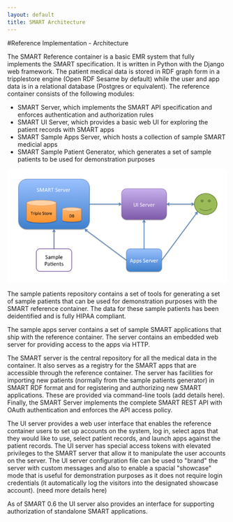```yaml
---
layout: default
title: SMART Architecture 
---
```


#Reference Implementation - Architecture

The SMART Reference container is a basic EMR system that fully implements
the SMART specification. It is written in Python with the Django web 
framework. The patient medical data is stored in RDF graph form in
a tripplestore engine (Open RDF Sesame by default) while the user
and app data is in a relational database (Postgres or equivalent).
The reference container consists of the following modules:

* SMART Server, which implements the SMART API specification and enforces
authentication and authorization rules
* SMART UI Server, which provides a basic web UI for exploring the
patient records with SMART apps
* SMART Sample Apps Server, which hosts a collection of sample SMART medicial
apps
* SMART Sample Patient Generator, which generates a set of sample patients
to be used for demonstration purposes

<img src="architecture.png" />

The sample patients repository contains a set of tools for generating
a set of sample patients that can be used for demonstration purposes
with the SMART reference container. The data for these sample patients
has been deidentified and is fully HIPAA compliant.

The sample apps server contains a set of sample SMART applications
that ship with the reference container. The server contains
an embedded web server for providing access to the apps via HTTP.

The SMART server is the central repository for all the medical data in the
container. It also serves as a registry for the SMART apps that are accessible through
the reference container. The server has facilities for importing new patients (normally
from the sample patients generator) in SMART RDF format and for registering
and authorizing new SMART applications. These are provided via command-line
tools (add details here). Finally, the SMART Server implements the complete SMART
REST API with OAuth authentication and enforces the API access policy.

The UI server provides a web user interface that enables the reference
container users to set up accounts on the system, log in, select apps
that they would like to use, select patient records, and launch apps against
the patient records. The UI server has special access tokens
with elevated privileges to the SMART server that allow it to
manipulate the user accounts on the server. The UI server configuration
file can be used to "brand" the server with custom messages and also
to enable a spacial "showcase" mode that is useful for demonstration
purposes as it does not require login credentials (it automatically
log the visitors into the designated showcase account). (need more details here)

As of SMART 0.6 the UI server also provides an interface for supporting
authorization of standalone SMART applications.